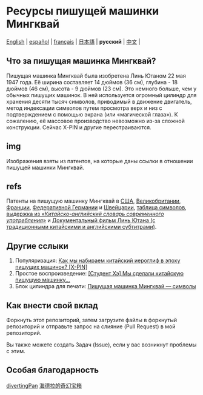 # Ресурсы пишущей машинки Мингквай

[English](https://github.com/ExpedicHabbet/MingkwaiAssets/blob/main/README.md) |
[español](https://github.com/ExpedicHabbet/MingkwaiAssets/blob/main/LEEME.md) |
[français](https://github.com/ExpedicHabbet/MingkwaiAssets/blob/main/LISEZMOI.md) |
[日本語](https://github.com/ExpedicHabbet/MingkwaiAssets/blob/main/README-JA.md) |
__русский__ |
[中文](https://github.com/ExpedicHabbet/MingkwaiAssets/blob/main/README-ZH.md) |

## Что за пишущая машинка Мингквай?

Пишущая машинка Мингквай была изобретена Линь Ютаном 22 мая 1947 года. Её ширина составляет 14 дюймов (36 см), глубина - 18 дюймов (46 см), высота - 9 дюймов (23 см). Это немного больше, чем у обычных пишущих машинок. В ней используется огромный цилиндр для хранения десяти тысяч символов, приводимый в движение двигатель, метод индексации символов путем просмотра верх и низ с подтверждением с помощью экрана (или «магической глаза»). К сожалению, её массовое производство невозможно из-за сложной конструкции. Сейчас X-PIN и другие перестраиваются.

## img

Изображения взяты из патентов, на которые даны ссылки в отношении пишущей машинки Мингквай.

## refs

Патенты на пишущую машинку Мингквай в [СШ](https://github.com/ExpedicHabbet/MingkwaiAssets/blob/main/refs/US2613795A.pdf)[А](https://github.com/ExpedicHabbet/MingkwaiAssets/blob/main/refs/US2613794A.pdf), [Великобритании](https://github.com/ExpedicHabbet/MingkwaiAssets/blob/main/refs/GB711462A.pdf), [Франции](https://github.com/ExpedicHabbet/MingkwaiAssets/blob/main/refs/FR984303A.pdf), [Федеративной Германии](https://github.com/ExpedicHabbet/MingkwaiAssets/blob/main/refs/DE922774C.pdf) и [Швейцарии](https://github.com/ExpedicHabbet/MingkwaiAssets/blob/main/refs/CH327313A.pdf), [таблица символов](https://github.com/ExpedicHabbet/MingkwaiAssets/blob/main/refs/字表·明快華文打字機.pdf), [выдержка из «_Китайско-английский словарь современного употребления_»](https://github.com/ExpedicHabbet/MingkwaiAssets/blob/main/refs/林語堂《當代漢英詞典》摘錄.pdf) и [Документальный фильм Линь Ютана (с традиционными китайскими и английскими субтитрами)](https://github.com/ExpedicHabbet/MingkwaiAssets/blob/main/refs/林語堂紀錄片(1985年).mp4).

## Другие сслыки

1. Популяризация: [Как мы набираем китайский иероглиф в эпоху пишущих машинок? [X-PIN]](https://www.bilibili.com/video/BV1eM4y1w7JF/)
2. Простое воспроизведение: [[Студент Хэ] Мы сделали китайскую пишущую машинку...](https://www.bilibili.com/video/BV1Sk4y1471G/)
3. Блок цилиндра для печати: [Пишущая машинка Мингквай — символы](https://www.bilibili.com/video/BV1DvtezeE7c)

## Как внести свой вклад

Форкнуть этот репозиторий, затем загрузите файлы в форкнутый репозиторий и отправьте запрос на слияние (Pull Request) в мой репозиторий.

Вы также можете создать Задач (Issue), если у вас возникнут проблемы с этим.

## Особая благодарность

[divertingPan](https://github.com/divertingPan)
[海德拉的奇幻宝箱](https://space.bilibili.com/24730691)